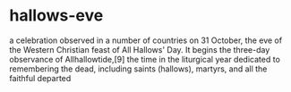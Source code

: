 # hallows-eve

a celebration observed in a number of countries on 31 October, the eve of the Western Christian feast of All Hallows' Day. It begins the three-day observance of Allhallowtide,[9] the time in the liturgical year dedicated to remembering the dead, including saints (hallows), martyrs, and all the faithful departed
